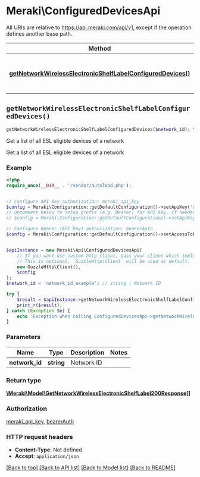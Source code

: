 # Meraki\ConfiguredDevicesApi

All URIs are relative to https://api.meraki.com/api/v1, except if the operation defines another base path.

| Method | HTTP request | Description |
| ------------- | ------------- | ------------- |
| [**getNetworkWirelessElectronicShelfLabelConfiguredDevices()**](ConfiguredDevicesApi.md#getNetworkWirelessElectronicShelfLabelConfiguredDevices) | **GET** /networks/{networkId}/wireless/electronicShelfLabel/configuredDevices | Get a list of all ESL eligible devices of a network |


## `getNetworkWirelessElectronicShelfLabelConfiguredDevices()`

```php
getNetworkWirelessElectronicShelfLabelConfiguredDevices($network_id): \Meraki\Model\GetNetworkWirelessElectronicShelfLabel200Response[]
```

Get a list of all ESL eligible devices of a network

Get a list of all ESL eligible devices of a network

### Example

```php
<?php
require_once(__DIR__ . '/vendor/autoload.php');


// Configure API key authorization: meraki_api_key
$config = Meraki\Configuration::getDefaultConfiguration()->setApiKey('X-Cisco-Meraki-API-Key', 'YOUR_API_KEY');
// Uncomment below to setup prefix (e.g. Bearer) for API key, if needed
// $config = Meraki\Configuration::getDefaultConfiguration()->setApiKeyPrefix('X-Cisco-Meraki-API-Key', 'Bearer');

// Configure Bearer (API Key) authorization: bearerAuth
$config = Meraki\Configuration::getDefaultConfiguration()->setAccessToken('YOUR_ACCESS_TOKEN');


$apiInstance = new Meraki\Api\ConfiguredDevicesApi(
    // If you want use custom http client, pass your client which implements `GuzzleHttp\ClientInterface`.
    // This is optional, `GuzzleHttp\Client` will be used as default.
    new GuzzleHttp\Client(),
    $config
);
$network_id = 'network_id_example'; // string | Network ID

try {
    $result = $apiInstance->getNetworkWirelessElectronicShelfLabelConfiguredDevices($network_id);
    print_r($result);
} catch (Exception $e) {
    echo 'Exception when calling ConfiguredDevicesApi->getNetworkWirelessElectronicShelfLabelConfiguredDevices: ', $e->getMessage(), PHP_EOL;
}
```

### Parameters

| Name | Type | Description  | Notes |
| ------------- | ------------- | ------------- | ------------- |
| **network_id** | **string**| Network ID | |

### Return type

[**\Meraki\Model\GetNetworkWirelessElectronicShelfLabel200Response[]**](../Model/GetNetworkWirelessElectronicShelfLabel200Response.md)

### Authorization

[meraki_api_key](../../README.md#meraki_api_key), [bearerAuth](../../README.md#bearerAuth)

### HTTP request headers

- **Content-Type**: Not defined
- **Accept**: `application/json`

[[Back to top]](#) [[Back to API list]](../../README.md#endpoints)
[[Back to Model list]](../../README.md#models)
[[Back to README]](../../README.md)
